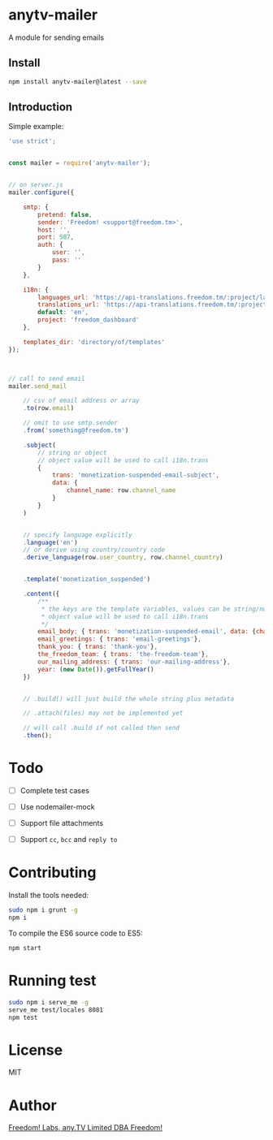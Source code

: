 # anytv-mailer

A module for sending emails


## Install

```sh
npm install anytv-mailer@latest --save
```

## Introduction

Simple example:
```js
'use strict';


const mailer = require('anytv-mailer');


// on server.js
mailer.configure({

    smtp: {
        pretend: false,
        sender: 'Freedom! <support@freedom.tm>',
        host: '',
        port: 587,
        auth: {
            user: '',
            pass: ''
        }
    },

    i18n: {
        languages_url: 'https://api-translations.freedom.tm/:project/latest/languages',
        translations_url: 'https://api-translations.freedom.tm/:project/latest/translations?ext=json&lang=:lang',
        default: 'en',
        project: 'freedom_dashboard'
    },

    templates_dir: 'directory/of/templates'
});



// call to send email
mailer.send_mail

    // csv of email address or array
    .to(row.email)

    // omit to use smtp.sender
    .from('something@freedom.tm')

    .subject(
        // string or object
        // object value will be used to call i18n.trans
        {
            trans: 'monetization-suspended-email-subject',
            data: {
                channel_name: row.channel_name
            }
        }
    )


    // specify language explicitly
    .language('en')
    // or derive using country/country code
    .derive_language(row.user_country, row.channel_country)


    .template('monetization_suspended')

    .content({
        /**
         * the keys are the template variables, values can be string/number/object
         * object value will be used to call i18n.trans
         */
        email_body: { trans: 'monetization-suspended-email', data: {channel_name: row.channel_name}},
        email_greetings: { trans: 'email-greetings'},
        thank_you: { trans: 'thank-you'},
        the_freedom_team: { trans: 'the-freedom-team'},
        our_mailing_address: { trans: 'our-mailing-address'},
        year: (new Date()).getFullYear()
    })


    // .build() will just build the whole string plus metadata

    // .attach(files) may not be implemented yet

    // will call .build if not called then send
    .then();

```


# Todo
- [ ] Complete test cases
- [ ] Use nodemailer-mock
- [ ] Support file attachments
- [ ] Support `cc`, `bcc` and `reply to`


# Contributing

Install the tools needed:
```sh
sudo npm i grunt -g
npm i
```

To compile the ES6 source code to ES5:
```sh
npm start
```

# Running test

```sh
sudo npm i serve_me -g
serve_me test/locales 8081
npm test
```

# License

MIT


# Author
[Freedom! Labs, any.TV Limited DBA Freedom!](https://www.freedom.tm)
